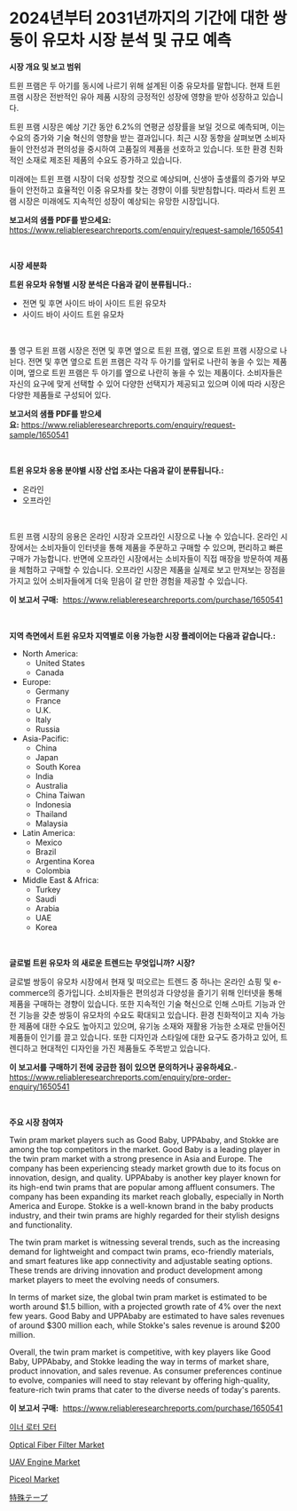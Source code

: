 <p><h1>2024년부터 2031년까지의 기간에 대한 쌍둥이 유모차 시장 분석 및 규모 예측</h1></p><p><strong>시장 개요 및 보고 범위</strong></p>
<p><p>트윈 프램은 두 아기를 동시에 나르기 위해 설계된 이중 유모차를 말합니다. 현재 트윈 프램 시장은 전반적인 유아 제품 시장의 긍정적인 성장에 영향을 받아 성장하고 있습니다. </p><p>트윈 프램 시장은 예상 기간 동안 6.2%의 연평균 성장률을 보일 것으로 예측되며, 이는 수요의 증가와 기술 혁신의 영향을 받는 결과입니다. 최근 시장 동향을 살펴보면 소비자들이 안전성과 편의성을 중시하여 고품질의 제품을 선호하고 있습니다. 또한 환경 친화적인 소재로 제조된 제품의 수요도 증가하고 있습니다.</p><p>미래에는 트윈 프램 시장이 더욱 성장할 것으로 예상되며, 신생아 출생률의 증가와 부모들이 안전하고 효율적인 이중 유모차를 찾는 경향이 이를 뒷받침합니다. 따라서 트윈 프램 시장은 미래에도 지속적인 성장이 예상되는 유망한 시장입니다.</p></p>
<p><strong>보고서의 샘플 PDF를 받으세요:</strong> <a href="https://www.reliableresearchreports.com/enquiry/request-sample/1650541">https://www.reliableresearchreports.com/enquiry/request-sample/1650541</a></p>
<p>&nbsp;</p>
<p><strong>시장 세분화</strong></p>
<p><strong>트윈 유모차 유형별 시장 분석은 다음과 같이 분류됩니다.:</strong></p>
<p><ul><li>전면 및 후면 사이드 바이 사이드 트윈 유모차</li><li>사이드 바이 사이드 트윈 유모차</li></ul></p>
<p>&nbsp;</p>
<p><p>풀 영구 트윈 프램 시장은 전면 및 후면 옆으로 트윈 프램, 옆으로 트윈 프램 시장으로 나뉜다. 전면 및 후면 옆으로 트윈 프램은 각각 두 아기를 앞뒤로 나란히 놓을 수 있는 제품이며, 옆으로 트윈 프램은 두 아기를 옆으로 나란히 놓을 수 있는 제품이다. 소비자들은 자신의 요구에 맞게 선택할 수 있어 다양한 선택지가 제공되고 있으며 이에 따라 시장은 다양한 제품들로 구성되어 있다.</p></p>
<p><strong>보고서의 샘플 PDF를 받으세요:</strong>&nbsp;<a href="https://www.reliableresearchreports.com/enquiry/request-sample/1650541">https://www.reliableresearchreports.com/enquiry/request-sample/1650541</a></p>
<p>&nbsp;</p>
<p><strong> 트윈 유모차 응용 분야별 시장 산업 조사는 다음과 같이 분류됩니다.:</strong></p>
<p><ul><li>온라인</li><li>오프라인</li></ul></p>
<p>&nbsp;</p>
<p><p>트윈 프램 시장의 응용은 온라인 시장과 오프라인 시장으로 나눌 수 있습니다. 온라인 시장에서는 소비자들이 인터넷을 통해 제품을 주문하고 구매할 수 있으며, 편리하고 빠른 구매가 가능합니다. 반면에 오프라인 시장에서는 소비자들이 직접 매장을 방문하여 제품을 체험하고 구매할 수 있습니다. 오프라인 시장은 제품을 실제로 보고 만져보는 장점을 가지고 있어 소비자들에게 더욱 믿음이 갈 만한 경험을 제공할 수 있습니다.</p></p>
<p><strong>이 보고서 구매:</strong>&nbsp; <a href="https://www.reliableresearchreports.com/purchase/1650541">https://www.reliableresearchreports.com/purchase/1650541</a></p>
<p>&nbsp;</p>
<p><strong>지역 측면에서 트윈 유모차 지역별로 이용 가능한 시장 플레이어는 다음과 같습니다.:</strong></p>
<p><ul>
    <li>
        North America:
        <ul>
            <li>United States</li>
            <li>Canada</li>
        </ul>
    </li>
    <li>
        Europe:
        <ul>
            <li>Germany</li>
            <li>France</li>
            <li>U.K.</li>
            <li>Italy</li>
            <li>Russia</li>
        </ul>
    </li>
    <li>
        Asia-Pacific:
        <ul>
            <li>China</li>
            <li>Japan</li>
            <li>South Korea</li>
            <li>India</li>
            <li>Australia</li>
            <li>China Taiwan</li>
            <li>Indonesia</li>
            <li>Thailand</li>
            <li>Malaysia</li>
        </ul>
    </li>
    <li>
        Latin America:
        <ul>
            <li>Mexico</li>
            <li>Brazil</li>
            <li>Argentina Korea</li>
            <li>Colombia</li>
        </ul>
    </li>
    <li>
        Middle East & Africa:
        <ul>
            <li>Turkey</li>
            <li>Saudi</li>
            <li>Arabia</li>
            <li>UAE</li>
            <li>Korea</li>
        </ul>
    </li>
    </ul></p>
<p>&nbsp;</p>
<p><strong>글로벌 트윈 유모차 의 새로운 트렌드는 무엇입니까? 시장?</strong></p>
<p><p>글로벌 쌍둥이 유모차 시장에서 현재 및 떠오르는 트렌드 중 하나는 온라인 쇼핑 및 e-commerce의 증가입니다. 소비자들은 편의성과 다양성을 즐기기 위해 인터넷을 통해 제품을 구매하는 경향이 있습니다. 또한 지속적인 기술 혁신으로 인해 스마트 기능과 안전 기능을 갖춘 쌍둥이 유모차의 수요도 확대되고 있습니다. 환경 친화적이고 지속 가능한 제품에 대한 수요도 높아지고 있으며, 유기농 소재와 재활용 가능한 소재로 만들어진 제품들이 인기를 끌고 있습니다. 또한 디자인과 스타일에 대한 요구도 증가하고 있어, 트렌디하고 현대적인 디자인을 가진 제품들도 주목받고 있습니다.</p></p>
<p><strong>이 보고서를 구매하기 전에 궁금한 점이 있으면 문의하거나 공유하세요.</strong>- <a href="https://www.reliableresearchreports.com/enquiry/pre-order-enquiry/1650541">https://www.reliableresearchreports.com/enquiry/pre-order-enquiry/1650541</a></p>
<p>&nbsp;</p>
<p><strong>주요 시장 참여자</strong></p>
<p><p>Twin pram market players such as Good Baby, UPPAbaby, and Stokke are among the top competitors in the market. Good Baby is a leading player in the twin pram market with a strong presence in Asia and Europe. The company has been experiencing steady market growth due to its focus on innovation, design, and quality. UPPAbaby is another key player known for its high-end twin prams that are popular among affluent consumers. The company has been expanding its market reach globally, especially in North America and Europe. Stokke is a well-known brand in the baby products industry, and their twin prams are highly regarded for their stylish designs and functionality.</p><p>The twin pram market is witnessing several trends, such as the increasing demand for lightweight and compact twin prams, eco-friendly materials, and smart features like app connectivity and adjustable seating options. These trends are driving innovation and product development among market players to meet the evolving needs of consumers.</p><p>In terms of market size, the global twin pram market is estimated to be worth around $1.5 billion, with a projected growth rate of 4% over the next few years. Good Baby and UPPAbaby are estimated to have sales revenues of around $300 million each, while Stokke's sales revenue is around $200 million.</p><p>Overall, the twin pram market is competitive, with key players like Good Baby, UPPAbaby, and Stokke leading the way in terms of market share, product innovation, and sales revenue. As consumer preferences continue to evolve, companies will need to stay relevant by offering high-quality, feature-rich twin prams that cater to the diverse needs of today's parents.</p></p>
<p><strong>이 보고서 구매:</strong>&nbsp;&nbsp;<a href="https://www.reliableresearchreports.com/purchase/1650541">https://www.reliableresearchreports.com/purchase/1650541</a></p>
<p><p><a href="https://medium.com/@estelwisozk1/%EB%82%B4%EB%B6%80-%EB%A1%9C%ED%84%B0-%EB%AA%A8%ED%84%B0-%EC%8B%9C%EC%9E%A5-%EB%A9%94%ED%8A%B8%EB%A6%AD-%ED%95%B4%EB%8F%85-%EC%8B%9C%EC%9E%A5-%EC%A0%90%EC%9C%A0%EC%9C%A8-%ED%8A%B8%EB%A0%8C%EB%93%9C-%EB%B0%8F-%EC%84%B1%EC%9E%A5-%ED%8C%A8%ED%84%B4-8d3537afb2ac">이너 로터 모터</a></p><p><a href="https://github.com/joannesouthgate/Market-Research-Report-List-2/blob/main/optical-fiber-filter-market.md">Optical Fiber Filter Market</a></p><p><a href="https://view.publitas.com/reportprime-1/uav-engine-market-size-and-growth-market-segmentation-regional-and-country-breakdowns-and-market-trends-for-period-from-2024-2031/">UAV Engine Market</a></p><p><a href="https://silk-columnist-571.notion.site/Piceol-Market-Provides-a-Comprehensive-Analysis-Including-a-Macro-Overview-of-the-Market-as-well-as--d92624fdcdf04d18ade9f8d3cbd541db">Piceol Market</a></p><p><a href="https://github.com/vhemk0794148/Market-Research-Report-List-1/blob/main/492768511054.md">特殊テープ</a></p></p>
